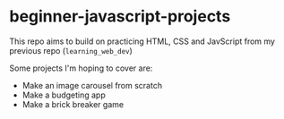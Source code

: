 # beginner-javascript-projects

This repo aims to build on practicing HTML, CSS and JavScript from my previous repo (`learning_web_dev`)

Some projects I'm hoping to cover are:
- Make an image carousel from scratch
- Make a budgeting app
- Make a brick breaker game
